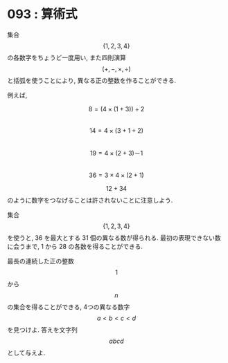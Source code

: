# 093 : 算術式

集合$$\{1, 2, 3, 4\}$$の各数字をちょうど一度用い, また四則演算$$(+, -, \times, \div)$$と括弧を使うことにより, 異なる正の整数を作ることができる.

例えば,

$$8 = (4 \times (1 + 3)) \div 2$$\
$$14 = 4 \times (3 + 1 \div 2)$$\
$$19 = 4 \times (2 + 3) － 1$$\
$$36 = 3 \times 4 \times (2 + 1)$$

$$12 + 34$$ のように数字をつなげることは許されないことに注意しよう.

集合$$\{1, 2, 3, 4\}$$を使うと, 36 を最大とする 31 個の異なる数が得られる. 最初の表現できない数に会うまで, 1 から 28 の各数を得ることができる.

最長の連続した正の整数$$1$$から$$n$$の集合を得ることができる, 4つの異なる数字$$a < b < c < d$$を見つけよ. 答えを文字列$$abcd$$として与えよ.
